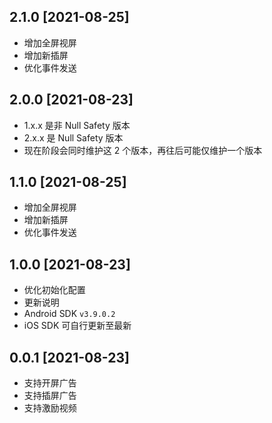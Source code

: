 ## 2.1.0 [2021-08-25]

* 增加全屏视屏
* 增加新插屏
* 优化事件发送

## 2.0.0 [2021-08-23]

* 1.x.x 是非 Null Safety 版本
* 2.x.x 是 Null Safety 版本
* 现在阶段会同时维护这 2 个版本，再往后可能仅维护一个版本

## 1.1.0 [2021-08-25]

* 增加全屏视屏
* 增加新插屏
* 优化事件发送

## 1.0.0 [2021-08-23]

* 优化初始化配置
* 更新说明
* Android SDK `v3.9.0.2`
* iOS SDK 可自行更新至最新

## 0.0.1 [2021-08-23]

* 支持开屏广告
* 支持插屏广告
* 支持激励视频
